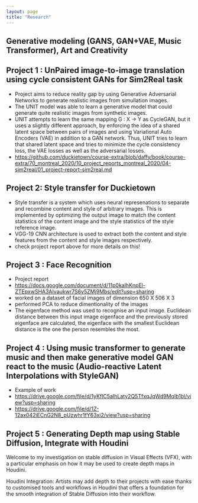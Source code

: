 ```yaml
---
layout: page
title: "Research"
---
```


## Generative modeling (GANS, GAN+VAE, Music Transformer), Art and Creativity


## Project 1 : UnPaired image-to-image translation using cycle consistent GANs for Sim2Real task 

- Project aims to reduce reality gap by using Generative Adversarial Networks to generate realistic images from simullation images. 
-  The UNIT model was able to learn a generative model that could generate quite realistic images from synthetic images.
- UNIT attempts to learn the same mapping G : X -> Y as CycleGAN, but it uses a slightly different approach, by enforcing the idea of a shared latent space between pairs of images and using Variational Auto Encoders (VAE) in addition to a GAN network. Thus, UNIT tries to learn that shared latent space and tries to minimize the cycle consistency loss, the VAE losses as well as the adversarial losses.
- <https://github.com/duckietown/course-extra/blob/daffy/book/course-extra/70_montreal_2020/10_project_reports_montreal_2020/04-sim2real/01_project-report-sim2real.md>


## Project 2: Style transfer for Duckietown

- Style transfer is a system which uses neural represenations to separate and recombine content and style of arbitrary images. This is implemented by optimizing the output image to match the content statistics of the content image and the style statistics of the style reference image.
- VGG-19 CNN architecture is used to extract both the content and style features from the content and style images respectively.
- check project report above for more details on this! 

## Project 3 : Face Recognition

- Project report 
- <https://docs.google.com/document/d/11p0kalhKnpEl-ZTEpxwSHA3AIvaukwr7S6v5ZMj9Mbs/edit?usp=sharing>
- worked on a dataset of facial images of dimension 650 X 506 X 3
- performed PCA to reduce dimentionality of the images
- The eigenface method was used to  recognise an input image. Euclidean distance between this input image eigenface and the previously stored eigenface are calculated, the eigenface with the smallest Euclidean distance is the one the  person resembles the most. 


## Project 4 : Using music transformer to generate music and then make generative model GAN react to the music (Audio-reactive Latent Interpolations with StyleGAN)
- Example of work
- <https://drive.google.com/file/d/1yKflC5aIhLaty2Q5TfxqJqWd9MqIb1bl/view?usp=sharing>
- <https://drive.google.com/file/d/1Z-12ax042iECnG2N8_pUzwhr1fY63xi2/view?usp=sharing>

## Project 5 : Generating Depth map using Stable Diffusion, Integrate with Houdini
Welcome to my investigation on stable diffusion in Visual Effects (VFX), with a particular emphasis on how it may be used to create depth maps in Houdini. 

Houdini Integration: Artists may add depth to their projects with ease thanks to customised tools and workflows in Houdini that offers a foundation for the smooth integration of Stable Diffusion into their workflow.
